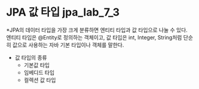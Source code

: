 # JPA 값 타입 jpa_lab_7_3

*JPA의 데이터 타입을 가장 크게 분류하면 엔티티 타입과 값 타입으로 나눌 수 있다.
<br>엔티티 타입은 @Entity로 정의하는 객체이고, 값 타입은 int, Integer, String처럼 단순히 값으로 사용하는 자바 기본 타입이나 객체를 말한다.
<br>
 * 값 타입의 종류
   - 기본값 타입
   - 임베디드 타입
   - 컬렉션 값 타입
